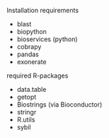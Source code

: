 Installation requirements

- blast
- biopython
- bioservices (python)
- cobrapy
- pandas
- exonerate

required R-packages

- data.table
- getopt
- Biostrings (via Bioconductor)
- stringr
- R.utils
- sybil

